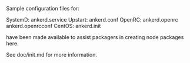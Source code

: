 Sample configuration files for:

SystemD: ankerd.service
Upstart: ankerd.conf
OpenRC:  ankerd.openrc
         ankerd.openrcconf
CentOS:  ankerd.init

have been made available to assist packagers in creating node packages here.

See doc/init.md for more information.
